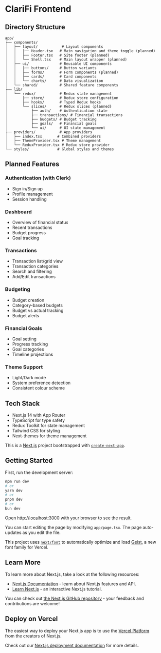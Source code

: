 # ClariFi Frontend

## Directory Structure

```
app/
├── components/
│   ├── layout/           # Layout components
│   │   ├── Header.tsx   # Main navigation and theme toggle (planned)
│   │   ├── Footer.tsx   # Site footer (planned)
│   │   └── Shell.tsx    # Main layout wrapper (planned)
│   ├── ui/              # Reusable UI components
│   │   ├── buttons/     # Button variants
│   │   ├── forms/       # Form components (planned)
│   │   ├── cards/       # Card components
│   │   └── charts/      # Data visualization
│   └── shared/          # Shared feature components
├── lib/
│   └── redux/           # Redux state management
│       ├── store/       # Redux store configuration
│       ├── hooks/       # Typed Redux hooks
│       └── slices/      # Redux slices (planned)
│           ├── auth/    # Authentication state
│           ├── transactions/ # Financial transactions
│           ├── budgets/ # Budget tracking
│           ├── goals/   # Financial goals
│           └── ui/      # UI state management
├── providers/           # App providers
│   ├── index.tsx       # Combined providers
│   ├── ThemeProvider.tsx # Theme management
│   └── ReduxProvider.tsx # Redux store provider
└── styles/             # Global styles and themes
```

## Planned Features

### Authentication (with Clerk)

- Sign in/Sign up
- Profile management
- Session handling

### Dashboard

- Overview of financial status
- Recent transactions
- Budget progress
- Goal tracking

### Transactions

- Transaction list/grid view
- Transaction categories
- Search and filtering
- Add/Edit transactions

### Budgeting

- Budget creation
- Category-based budgets
- Budget vs actual tracking
- Budget alerts

### Financial Goals

- Goal setting
- Progress tracking
- Goal categories
- Timeline projections

### Theme Support

- Light/Dark mode
- System preference detection
- Consistent colour scheme

## Tech Stack

- Next.js 14 with App Router
- TypeScript for type safety
- Redux Toolkit for state management
- Tailwind CSS for styling
- Next-themes for theme management

This is a [Next.js](https://nextjs.org) project bootstrapped with [`create-next-app`](https://nextjs.org/docs/app/api-reference/cli/create-next-app).

## Getting Started

First, run the development server:

```bash
npm run dev
# or
yarn dev
# or
pnpm dev
# or
bun dev
```

Open [http://localhost:3000](http://localhost:3000) with your browser to see the result.

You can start editing the page by modifying `app/page.tsx`. The page auto-updates as you edit the file.

This project uses [`next/font`](https://nextjs.org/docs/app/building-your-application/optimizing/fonts) to automatically optimize and load [Geist](https://vercel.com/font), a new font family for Vercel.

## Learn More

To learn more about Next.js, take a look at the following resources:

- [Next.js Documentation](https://nextjs.org/docs) - learn about Next.js features and API.
- [Learn Next.js](https://nextjs.org/learn) - an interactive Next.js tutorial.

You can check out [the Next.js GitHub repository](https://github.com/vercel/next.js) - your feedback and contributions are welcome!

## Deploy on Vercel

The easiest way to deploy your Next.js app is to use the [Vercel Platform](https://vercel.com/new?utm_medium=default-template&filter=next.js&utm_source=create-next-app&utm_campaign=create-next-app-readme) from the creators of Next.js.

Check out our [Next.js deployment documentation](https://nextjs.org/docs/app/building-your-application/deploying) for more details.
